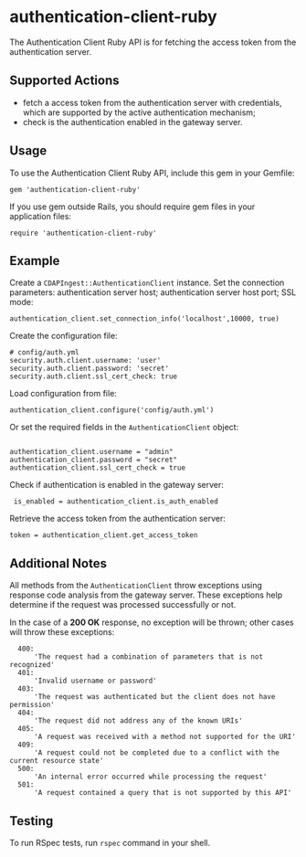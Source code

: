 authentication-client-ruby
==========================

The Authentication Client Ruby API is for fetching the access token from the authentication server.

## Supported Actions

 - fetch a access token from the authentication server with credentials, which are supported by the active
 authentication mechanism;
 - check is the authentication enabled in the gateway server.

## Usage

 To use the Authentication Client Ruby API, include this gem in your Gemfile:

 ```
 gem 'authentication-client-ruby'
 ```

 If you use gem outside Rails, you should require gem files in your application files:

 ```
 require 'authentication-client-ruby'
 ```

## Example

 Create a ```CDAPIngest::AuthenticationClient``` instance.
 Set the connection parameters: authentication server host; authentication server host port; SSL mode:

 ```
 authentication_client.set_connection_info('localhost',10000, true)
 ```

 Create the configuration file:
 
 ```
 # config/auth.yml
 security.auth.client.username: 'user'
 security.auth.client.password: 'secret'
 security.auth.client.ssl_cert_check: true
 ```  
 
 Load configuration from file:
 
 ```
 authentication_client.configure('config/auth.yml')
 ```
 
 Or set the required fields in the ```AuthenticationClient``` object:
 ```
 
 authentication_client.username = "admin"
 authentication_client.password = "secret"
 authentication_client.ssl_cert_check = true
 ```
 
 Check if authentication is enabled in the gateway server:
 
 ```
  is_enabled = authentication_client.is_auth_enabled
 ``` 
                      
 Retrieve the access token from the authentication server:
 
 ```
 token = authentication_client.get_access_token
 ```

## Additional Notes

All methods from the ```AuthenticationClient``` throw exceptions using response code analysis from the
 gateway server. These exceptions help determine if the request was processed successfully or not.

 In the case of a **200 OK** response, no exception will be thrown; other cases will throw these exceptions:

```
  400:
      'The request had a combination of parameters that is not recognized'
  401:
      'Invalid username or password'
  403:
      'The request was authenticated but the client does not have permission'
  404:
      'The request did not address any of the known URIs'
  405:
      'A request was received with a method not supported for the URI'
  409:
      'A request could not be completed due to a conflict with the current resource state'
  500:
      'An internal error occurred while processing the request'
  501:
      'A request contained a query that is not supported by this API'
```

## Testing

To run RSpec tests, run ```rspec``` command in your shell.
